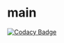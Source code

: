 # main
[![Codacy Badge](https://api.codacy.com/project/badge/Grade/7660140ac8d643e18381426be58edf11)](https://www.codacy.com/app/mattheus.lee/main?utm_source=github.com&utm_medium=referral&utm_content=CS2103JUN2017-T2/main&utm_campaign=badger)